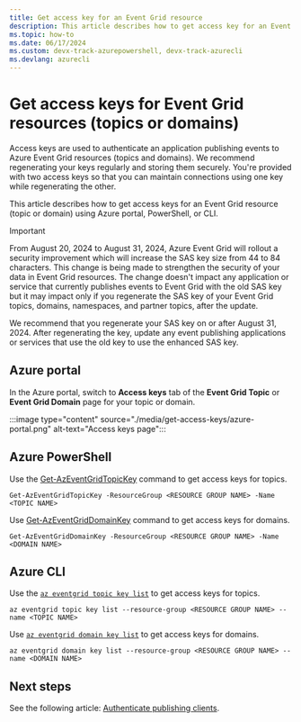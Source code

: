 ```yaml
---
title: Get access key for an Event Grid resource
description: This article describes how to get access key for an Event Grid topic or domain
ms.topic: how-to
ms.date: 06/17/2024 
ms.custom: devx-track-azurepowershell, devx-track-azurecli 
ms.devlang: azurecli
---
```


# Get access keys for Event Grid resources (topics or domains)
Access keys are used to authenticate an application publishing events to Azure Event Grid resources (topics and domains). We recommend regenerating your keys regularly and storing them securely. You're provided with two access keys so that you can maintain connections using one key while regenerating the other.

This article describes how to get access keys for an Event Grid resource (topic or domain) using Azure portal, PowerShell, or CLI. 

> [!IMPORTANT]
> From August 20, 2024 to August 31, 2024, Azure Event Grid will rollout a security improvement which will increase the SAS key size from 44 to 84 characters. This change is being made to strengthen the security of your data in Event Grid resources. The change doesn't impact any application or service that currently publishes events to Event Grid with the old SAS key but it may impact only if you regenerate the SAS key of your Event Grid topics, domains, namespaces, and partner topics, after the update.
> 
> We recommend that you regenerate your SAS key on or after August 31, 2024. After regenerating the key, update any event publishing applications or services that use the old key to use the enhanced SAS key.


## Azure portal
In the Azure portal, switch to **Access keys** tab of the **Event Grid Topic** or **Event Grid Domain** page for your topic or domain.  

:::image type="content" source="./media/get-access-keys/azure-portal.png" alt-text="Access keys page":::

## Azure PowerShell
Use the [Get-AzEventGridTopicKey](/powershell/module/az.eventgrid/get-azeventgridtopickey) command to get access keys for topics. 

```azurepowershell-interactive
Get-AzEventGridTopicKey -ResourceGroup <RESOURCE GROUP NAME> -Name <TOPIC NAME>
```

Use [Get-AzEventGridDomainKey](/powershell/module/az.eventgrid/get-azeventgriddomainkey) command to get access keys for domains. 

```azurepowershell-interactive
Get-AzEventGridDomainKey -ResourceGroup <RESOURCE GROUP NAME> -Name <DOMAIN NAME>
```

## Azure CLI
Use the [`az eventgrid topic key list`](/cli/azure/eventgrid/topic/key#az-eventgrid-topic-key-list) to get access keys for topics. 

```azurecli-interactive
az eventgrid topic key list --resource-group <RESOURCE GROUP NAME> --name <TOPIC NAME>
```

Use [`az eventgrid domain key list`](/cli/azure/eventgrid/domain/key#az-eventgrid-domain-key-list) to get access keys for domains. 

```azurecli-interactive
az eventgrid domain key list --resource-group <RESOURCE GROUP NAME> --name <DOMAIN NAME>
```

## Next steps
See the following article: [Authenticate publishing clients](security-authenticate-publishing-clients.md). 
